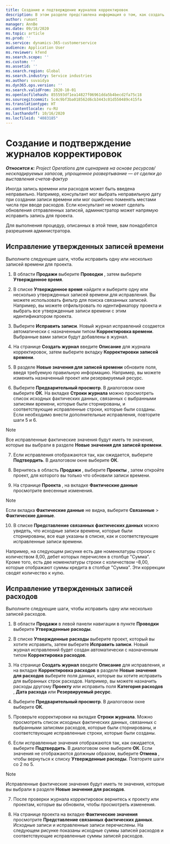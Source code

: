 ```yaml
---
title: Создание и подтверждение журналов корректировок
description: В этом разделе представлена информация о том, как создать и подтвердить журнал корректировок.
author: rumant
manager: AnnBe
ms.date: 09/18/2020
ms.topic: article
ms.prod: ''
ms.service: dynamics-365-customerservice
audience: Application User
ms.reviewer: kfend
ms.search.scope: ''
ms.custom: ''
ms.assetid: ''
ms.search.region: Global
ms.search.industry: Service industries
ms.author: suvaidya
ms.dyn365.ops.version: ''
ms.search.validFrom: 2020-10-01
ms.openlocfilehash: 855593df1ea14827f06961dda5b4becd2fa75c18
ms.sourcegitcommit: 5c4c9bf3ba018562d6cb3443c01d550489c415fa
ms.translationtype: HT
ms.contentlocale: ru-RU
ms.lasthandoff: 10/16/2020
ms.locfileid: "4083185"
---
```

# <a name="create-and-confirm-correction-journals"></a>Создание и подтверждение журналов корректировок

_**Относится к:** Project Operations для сценариев на основе ресурсов/нескладируемых запасов, упрощенное развертывание — от сделки до выставления счетов-фактур_

Иногда запись времени или расходов может быть введена неправильно. Например, консультант мог выбрать неправильную дату при создании записи времени или мог ошибочно поменять местами числа при вводе расходов. Если консультант не может сделать обновления отправленных записей, администратор может напрямую исправить запись для проекта.

Для выполнения процедур, описанных в этой теме, вам понадобятся разрешения администратора.

## <a name="correct-approved-time-entries"></a>Исправление утвержденных записей времени     

Выполните следующие шаги, чтобы исправить одну или несколько записей времени для проекта.

1. В области **Продажи** выберите **Проводки** , затем выберите **Утвержденное время**. 

2. В списке **Утвержденное время** найдите и выберите одну или несколько утвержденных записей времени для исправления. Вы можете использовать фильтр для поиска связанных записей. Например, вы можете отфильтровать по идентификатору проекта и выбрать все утвержденные записи времени с этим идентификатором проекта.

3. Выберите **Исправить записи**. Новый журнал исправлений создается автоматически с назначенным типом **Корректировка времени**. Выбранные вами записи будут добавлены в журнал. 

4. На странице **Создать журнал** введите **Описание** для журнала корректировок, затем выберите вкладку **Корректировки записей времени**.  

5. В разделе **Новые значения для записей времени** обновите поля, введя требуемую правильную информацию. Например, вы можете изменить назначенный проект или резервируемый ресурс.

6. Выберите **Предварительный просмотр**. В диалоговом окне выберите **ОК**. На вкладке **Строки журнала** можно просмотреть список исходных фактических данных, связанных с выбранными записями времени, которые были сторнированы, и соответствующие исправленные строки, которые были созданы. Если необходимо внести дополнительные исправления, повторите шаги 5 и 6. 

> [!NOTE]
> Все исправленные фактические значения будут иметь те значения, которые вы выбрали в разделе **Новые значения для записей времени**.

7. Если исправления отображаются так, как ожидается, выберите **Подтвердить**. В диалоговом окне выберите **ОК**.

8. Вернитесь в область **Продажи** , выберите **Проекты** , затем откройте проект, для которого вы только что обновили записи времени. 

9. На странице **Проекта** , на вкладке **Фактические данные** просмотрите внесенные изменения. 

> [!NOTE]
> Если вкладка **Фактические данные** не видна, выберите **Связанные** > **Фактические данные**.  

10. В списке **Представление связанных фактических данных** можно увидеть, что исходные записи времени, которые были сторнированы, все еще указаны в списке, как и соответствующие исправленные записи времени. 

Например, на следующем рисунке есть две номенклатуры строки с количеством 8,00, дебет которых перечислен в столбце "Сумма". Кроме того, есть две номенклатуры строки с количеством –8,00, которые отображают суммы кредита в столбце "Сумма". Эти коррекции сводят количество к нулю.

 
## <a name="correct-approved-expense-entries"></a>Исправление утвержденных записей расходов

Выполните следующие шаги, чтобы исправить одну или несколько записей расходов. 

1. В области **Продажи** в левой панели навигации в пункте **Проводки** выберите **Утвержденные расходы**.

2. В списке **Утвержденные расходы** выберите проект, который вы хотите исправить, затем выберите **Исправить записи**. Новый журнал исправлений будет создан автоматически с назначенным типом **Корректировка расходов**. 

3. На странице **Создать журнал** введите **Описание** для исправления, и на вкладке **Корректировка расходов** в разделе **Новые значения для расходов** выберите поля данных, которые вы хотите исправить для выбранных строк расходов. Например, вы можете назначить расходы другому **Проекту** или исправить поля **Категория расходов** , **Дата расхода** или **Резервируемый ресурс**.

4. Выберите **Предварительный просмотр**. В диалоговом окне выберите **ОК**. 

5. Проверьте корректировки на вкладке **Строки журнала**. Можно просмотреть список исходных фактических данных, связанных с выбранными записями расходов, которые были сторнированы, и соответствующие исправленные строки, которые были созданы.

6. Если исправленные значения отображаются так, как ожидается, выберите **Подтвердить**. В диалоговом окне выберите **ОК**. Если значения не отображаются должным образом, выберите **Отмена** , чтобы вернуться к списку **Утвержденные расходы**. Повторите шаги со 2 по 5. 

> [!NOTE]
> Исправленные фактические значения будут иметь те значения, которые вы выбрали в разделе **Новые значения для расходов**.

7. После проверки журнала корректировок вернитесь к проекту или проектам, которые вы обновили, чтобы просмотреть изменения.  

8. На странице проекта на вкладке **Фактические значения** просмотрите **Представление связанных фактических данных**. Исходные записи и исправленные записи перечислены. На следующем рисунке показаны исходные суммы записей расходов и соответствующие исправленные суммы записей расходов. 


